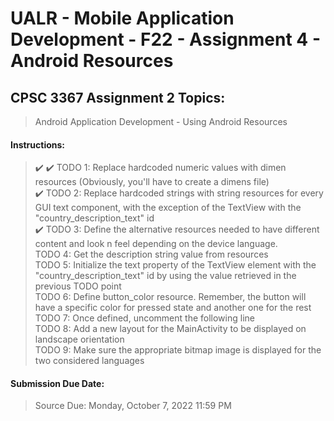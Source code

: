 # UALR - Mobile Application Development - F22 - Assignment 4 - Android Resources

## CPSC 3367 Assignment 2 Topics:

> Android Application Development - Using Android Resources

#### Instructions:

> :heavy_check_mark: 
> :heavy_check_mark:  TODO 1: Replace hardcoded numeric values with dimen resources (Obviously, you'll have to create a dimens file)<br>
> :heavy_check_mark:  TODO 2: Replace hardcoded strings with string resources for every GUI text component, with the exception of the TextView with the "country_description_text" id<br>
> :heavy_check_mark:  TODO 3: Define the alternative resources needed to have different content and look n feel depending on the device language.<br>
> TODO 4: Get the description string value from resources<br>
> TODO 5: Initialize the text property of the TextView element with the "country_description_text" id by using the value retrieved in the previous TODO point<br>
> TODO 6: Define button_color resource. Remember, the button will have a specific color for pressed state and another one for the rest<br>
> TODO 7: Once defined, uncomment the following line<br>
> TODO 8: Add a new layout for the MainActivity to be displayed on landscape orientation<br>
> TODO 9: Make sure the appropriate bitmap image is displayed for the two considered languages<br>

#### Submission Due Date:

>  Source Due: Monday, October 7, 2022 11:59 PM
